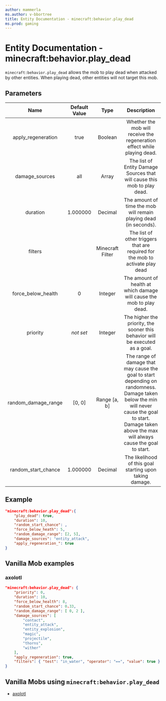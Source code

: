```yaml
---
author: mammerla
ms.author: v-bbortree
title: Entity Documentation - minecraft:behavior.play_dead
ms.prod: gaming
---
```


# Entity Documentation - minecraft:behavior.play_dead

`minecraft:behavior.play_dead` allows the mob to play dead when attacked by other entities. When playing dead, other entities will not target this mob.

## Parameters

| Name| Default Value| Type| Description |
|:-----------:|:-----------:|:-----------:|:-----------:|
| apply_regeneration| true| Boolean| Whether the mob will receive the regeneration effect while playing dead. |
| damage_sources| all| Array| The list of Entity Damage Sources that will cause this mob to play dead. |
| duration| 1.000000| Decimal| The amount of time the mob will remain playing dead (in seconds). |
| filters| | Minecraft Filter| The list of other triggers that are required for the mob to activate play dead |
| force_below_health| 0| Integer| The amount of health at which damage will cause the mob to play dead. |
|priority|*not set*|Integer|The higher the priority, the sooner this behavior will be executed as a goal.|
| random_damage_range| [0, 0]| Range [a, b]| The range of damage that may cause the goal to start depending on randomness. Damage taken below the min will never cause the goal to start. Damage taken above the max will always cause the goal to start. |
| random_start_chance| 1.000000| Decimal| The likelihood of this goal starting upon taking damage. |

## Example

```json
"minecraft:behavior.play_dead":{
    "play_dead": true,
    "duration": 10,
    "random_start_chance": ,
    "force_below_heath": 5,
    "random_damage_range": [2, 5],
    "damage_sources": "entity_attack",
    "apply_regeneration_": true
}
```

## Vanilla Mob examples

### axolotl

```json
"minecraft:behavior.play_dead": {
    "priority": 0,
    "duration": 10,
    "force_below_health": 8,
    "random_start_chance": 0.33,
    "random_damage_range": [ 0, 2 ],
    "damage_sources": [
        "contact",
        "entity_attack",
        "entity_explosion",
        "magic",
        "projectile",
        "thorns",
        "wither"
    ],
    "apply_regeneration": true,
    "filters": { "test": "in_water", "operator": "==", "value": true }
}
```

## Vanilla Mobs using `minecraft:behavior.play_dead`

- [axolotl](../../../../Source/VanillaBehaviorPack_Snippets/entities/axolotl.md)
